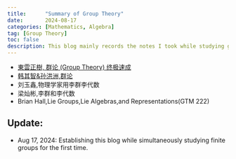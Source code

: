 ```yaml
---
title:      "Summary of Group Theory"
date:       2024-08-17
categories: [Mathematics, Algebra]
tag: [Group Theory]
toc: false
description: This blog mainly records the notes I took while studying group theory, covering topics such as finite groups, Lie groups, and their representations.
---
```


- [東雲正樹, 群论 (Group Theory) 终极速成](https://Metricfield.github.io/_posts/2024/群论東雲正樹.md)
- [韩其智&孙洪洲,群论](https://github.com/Collapsar0615/MyNotes/tree/main/Group%20Theory)
- 刘玉鑫,物理学家用李群李代数
- 梁灿彬,李群和李代数
- Brian Hall,Lie Groups,Lie Algebras,and Representations(GTM 222)  


## Update:
- Aug 17, 2024: Establishing this blog while simultaneously studying finite groups for the first time.